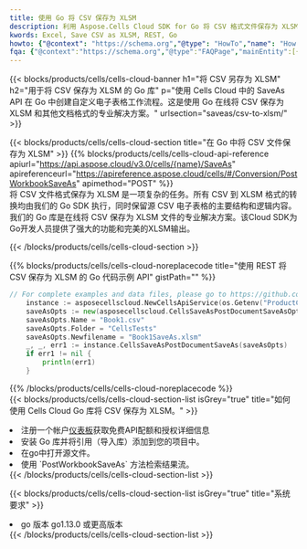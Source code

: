 ```yaml
---
title: 使用 Go 将 CSV 保存为 XLSM
description: 利用 Aspose.Cells Cloud SDK for Go 将 CSV 格式文件保存为 XLSM 格式文件。
kwords: Excel, Save CSV as XLSM, REST, Go
howto: {"@context": "https://schema.org","@type": "HowTo","name": "How to save CSV as XLSM using the Cells Cloud Go library.","description": "How to save CSV as XLSM using the Cells Cloud Go library.","image": {"@type": "ImageObject"},"url": "/go/saveas/csv-to-xlsm/","step": [{ "@type": "HowToStep","name": "How to save CSV as XLSM using the Cells Cloud Go library. step 1", "image": {"@type": "ImageObject",},"url": "/go/saveas/csv-to-xlsm/","text": "Register an account at <a href='https://dashboard.aspose.cloud/'>Dashboard</a> to get free API quota & authorization details",},{ "@type": "HowToStep","name": "How to save CSV as XLSM using the Cells Cloud Go library. step 1", "image": {"@type": "ImageObject",},"url": "/go/saveas/csv-to-xlsm/","text": "Install Go library and add the reference (import the library) to your project.",},{ "@type": "HowToStep","name": "How to save CSV as XLSM using the Cells Cloud Go library. step 1", "image": {"@type": "ImageObject",},"url": "/go/saveas/csv-to-xlsm/","text": "Open the source file in go.",},{ "@type": "HowToStep","name": "How to save CSV as XLSM using the Cells Cloud Go library. step 1", "image": {"@type": "ImageObject",},"url": "/go/saveas/csv-to-xlsm/","text": "Use the `PostWorkbookSaveAs` method to retrieve the resulting stream.",}, ],"supply": {"@type": "HowToSupply","name": "document"},"tool": [{"@type": "HowToTool","name": "Goland, Visual Studio Code, Eclipse"},{"@type": "HowToTool","name": "Aspose Cells"}],"totalTime": "PT6M"}
fqa: {"@context":"https://schema.org","@type":"FAQPage","mainEntity":[{"@type":"Question","name":"Why save file as other formats file in C# using REST API?","acceptedAnswer":{"@type":"Answer","text":"Documents are encoded in many ways, and some files may be incompatible with the software you use. To open and read such files, just save them as appropriate file formats.<br/><ol><li>Install .NET SDK and add the reference (import the library) to your project.</li><li>Open the source file in C# using REST API.</li><li>Call the PostWorkbookSaveAsRequest() method, passing an output filename with required extension.</li><li>Get the result of save as a separate file.</li></ol>"}},{"@type":"Question","name":"What file formats can I save as with your C# library?","acceptedAnswer":{"@type":"Answer","text":"We support a variety of file formats for conversion using .NET library, including XLSX, Excel, xls , PDF, CSV, HTML, Markdown, XML, PNG, JPG, TIFF, Json, TXT and many more."}},{"@type":"Question","name":"What is the maximum allowed file size for conversion using this .NET library?","acceptedAnswer":{"@type":"Answer","text":"There are no file size limits for format conversions using .NET library."}}]}
---
```

{{< blocks/products/cells/cells-cloud-banner h1="将 CSV 另存为 XLSM" h2="用于将 CSV 保存为 XLSM 的 Go 库" p="使用 Cells Cloud 中的 SaveAs API 在 Go 中创建自定义电子表格工作流程。这是使用 Go 在线将 CSV 保存为 XLSM 和其他文档格式的专业解决方案。" urlsection="saveas/csv-to-xlsm/" >}}

{{< blocks/products/cells/cells-cloud-section title="在 Go 中将 CSV 文件保存为 XLSM" >}}
{{% blocks/products/cells/cells-cloud-api-reference apiurl="https://api.aspose.cloud/v3.0/cells/{name}/SaveAs" apireferenceurl="https://apireference.aspose.cloud/cells/#/Conversion/PostWorkbookSaveAs" apimethod="POST" %}}
<br/>
将 CSV 文件格式保存为 XLSM 是一项复杂的任务。所有 CSV 到 XLSM 格式的转换均由我们的 Go SDK 执行，同时保留源 CSV 电子表格的主要结构和逻辑内容。我们的 Go 库是在线将 CSV 保存为 XLSM 文件的专业解决方案。该Cloud SDK为Go开发人员提供了强大的功能和完美的XLSM输出。

{{< /blocks/products/cells/cells-cloud-section >}}

{{% blocks/products/cells/cells-cloud-noreplacecode title="使用 REST 将 CSV 保存为 XLSM 的 Go 代码示例 API" gistPath="" %}}
  
```go
// For complete examples and data files, please go to https://github.com/aspose-cells-cloud/aspose-cells-cloud-go/
    instance := asposecellscloud.NewCellsApiService(os.Getenv("ProductClientId"), os.Getenv("ProductClientSecret"))
    saveAsOpts := new(asposecellscloud.CellsSaveAsPostDocumentSaveAsOpts)
    saveAsOpts.Name = "Book1.csv"
    saveAsOpts.Folder = "CellsTests"
    saveAsOpts.Newfilename = "Book1SaveAs.xlsm"
    _, _, err1 := instance.CellsSaveAsPostDocumentSaveAs(saveAsOpts)
    if err1 != nil {
	    println(err1)
    }
```
  
{{% /blocks/products/cells/cells-cloud-noreplacecode %}}
<br/>
{{< blocks/products/cells/cells-cloud-section-list isGrey="true" title="如何使用 Cells Cloud Go 库将 CSV 保存为 XLSM。" >}}
<li>注册一个帐户<a href="https://dashboard.aspose.cloud/">仪表板</a>获取免费API配额和授权详细信息</li>
<li>安装 Go 库并将引用（导入库）添加到您的项目中。</li>
<li>在go中打开源文件。</li>
<li>使用 `PostWorkbookSaveAs` 方法检索结果流。</li>
{{< /blocks/products/cells/cells-cloud-section-list >}}

{{< blocks/products/cells/cells-cloud-section-list isGrey="true" title="系统要求" >}}
<li>go 版本 go1.13.0 或更高版本</li>
{{< /blocks/products/cells/cells-cloud-section-list >}}
